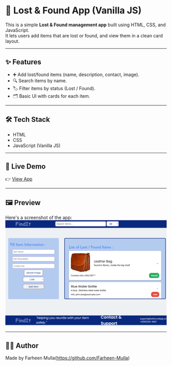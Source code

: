 # 🧩 Lost & Found App (Vanilla JS)

This is a simple **Lost & Found management app** built using HTML, CSS, and JavaScript.  
It lets users add items that are lost or found, and view them in a clean card layout.

---

## ✨ Features
- ➕ Add lost/found items (name, description, contact, image).  
- 🔍 Search items by name.  
- 🏷 Filter items by status (Lost / Found).  
- 🗂 Basic UI with cards for each item.  

---

## 🛠 Tech Stack
- HTML  
- CSS  
- JavaScript (Vanilla JS)  

---

## 🚀 Live Demo  
👉 [View App](https://Farheen-Mulla.github.io/lost-found-app/)

---

## 🖼️ Preview
 Here's a screenshot of the app:
 ![App Screenshot](./images/lost-found-app-screenshot.png)

---
 
## 👨‍💻 Author
Made by Farheen Mulla(https://github.com/Farheen-Mulla)
